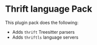 # Thrift language Pack

This plugin pack does the following:

- Adds `thrift` Treesitter parsers
- Adds `thriftls` language servers
